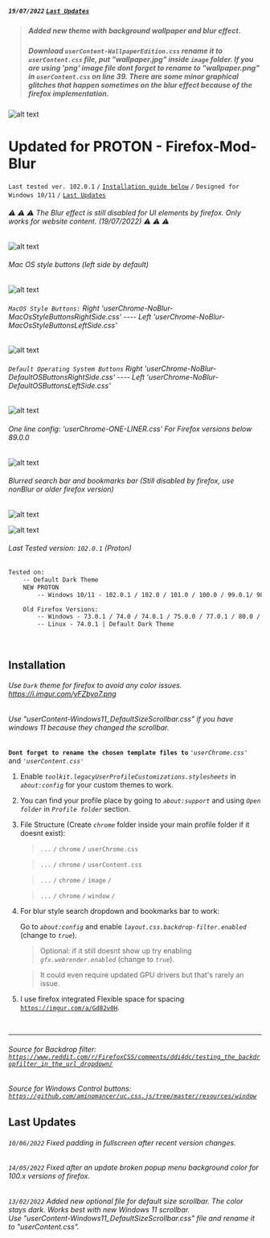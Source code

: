 ##### `19/07/2022` [`Last Updates`](https://github.com/datguypiko/Firefox-Mod-Blur#last-updates)
> ##### Added new theme with background wallpaper and blur effect. 
> ##### Download `userContent-WallpaperEdition.css` rename it to `userContent.css` file, put "wallpaper.jpg" inside `image` folder. If you are using 'png' image file dont forget to rename to "wallpaper.png" in `userContent.css` on line 39. There are some minor graphical glitches that happen sometimes on the blur effect because of the firefox implementation. 

![alt text](https://i.imgur.com/CTOqtpN.jpg) 




# Updated for PROTON - Firefox-Mod-Blur
`Last tested ver. 102.0.1` `/` [`Installation guide below`](https://github.com/datguypiko/Firefox-Mod-Blur#installation) `/` `Designed for Windows 10/11` `/` [`Last Updates`](https://github.com/datguypiko/Firefox-Mod-Blur#last-updates)

###### :warning: :warning: :warning: The Blur effect is still disabled for UI elements by firefox. Only works for website content. (19/07/2022) :warning: :warning: :warning: 

![alt text](https://i.imgur.com/RngH3GW.png) 

###### Mac OS style buttons (left side by default)
![alt text](https://i.imgur.com/kHRVq3Q.gif)

###### `MacOS Style Buttons:` Right *'userChrome-NoBlur-MacOsStyleButtonsRightSide.css'* ---- Left *'userChrome-NoBlur-MacOsStyleButtonsLeftSide.css'*

![alt text](https://i.imgur.com/vda7CNM.png)

###### `Default Operating System Buttons` Right *'userChrome-NoBlur-DefaultOSButtonsRightSide.css'* ---- Left *'userChrome-NoBlur-DefaultOSButtonsLeftSide.css'*

![alt text](https://i.imgur.com/Z9MD1ym.png)

###### One line config: 'userChrome-ONE-LINER.css' For Firefox versions below 89.0.0
![alt text](https://i.imgur.com/YwrbCxm.png)

###### Blurred search bar and bookmarks bar (Still disabled by firefox, use nonBlur or older firefox version)
![alt text](https://i.imgur.com/GklKQ6v.png)

![alt text](https://i.imgur.com/OasXFqd.png)

###### Last Tested version: `102.0.1` (Proton)
```html
Tested on:
 	-- Default Dark Theme
	NEW PROTON 
		-- Windows 10/11 - 102.0.1 / 102.0 / 101.0 / 100.0 / 99.0.1/ 98.0 / 97.0.1 / 96.0.3 / 96.0 / 95.0 / 94.0.1 / 93.0 / 91.0.2 / 90.0.1 / 90.0 / 89.0.1 / 89.0.0

	Old Firefox Versions:
		-- Windows - 73.0.1 / 74.0 / 74.0.1 / 75.0.0 / 77.0.1 / 80.0 /  84.0.1 / 85.0.0
 		-- Linux - 74.0.1 | Default Dark Theme
```

</br>

## Installation

###### Use *`Dark`* theme for firefox to avoid any color issues. https://i.imgur.com/yFZbyo7.png
###### Use "userContent-Windows11_DefaultSizeScrollbar.css" if you have windows 11 because they changed the scrollbar.
**`Dont forget to rename the chosen template files to`** *`'userChrome.css'`* and *`'userContent.css'`*

1. Enable *`toolkit.legacyUserProfileCustomizations.stylesheets`* in *`about:config`* for your custom themes to work.
2. You can find your profile place by going to *`about:support`* and using *`Open folder`* in *`Profile folder`* section.
3. File Structure (Create *`chrome`* folder inside your main profile folder if it doesnt exist):

	>`...` `/` `chrome` `/` `userChrome.css`

	>`...` `/` `chrome` `/` `userContent.css`

	>`...` `/` `chrome` `/` `image` `/`
	
	>`...` `/` `chrome` `/` `window` `/`
    

4. For blur style search dropdown and bookmarks bar to work:
	
    Go to *`about:config`* and enable *`layout.css.backdrop-filter.enabled`* (change to *`true`*).
    > Optional: if it still doesnt show up try enabling *`gfx.webrender.enabled`* (change to *`true`*).
    
    > It could even require updated GPU drivers but that's rarely an issue.

5. I use firefox integrated Flexible space for spacing [`https://imgur.com/a/Gd82v0H`](https://imgur.com/a/Gd82v0H).

   
</br>


---

###### Source for Backdrop filter: [`https://www.reddit.com/r/FirefoxCSS/comments/ddi4dc/testing_the_backdropfilter_in_the_url_dropdown/`](https://www.reddit.com/r/FirefoxCSS/comments/ddi4dc/testing_the_backdropfilter_in_the_url_dropdown/)

###### Source for Windows Control buttons: [`https://github.com/aminomancer/uc.css.js/tree/master/resources/window`](https://github.com/aminomancer/uc.css.js/tree/master/resources/window)

## Last Updates


###### `10/06/2022` Fixed padding in fullscreen after recent version changes.
###### `14/05/2022` Fixed after an update broken popup menu background color for 100.x versions of firefox.
###### `13/02/2022` Added new optional file for default size scrollbar. The color stays dark. Works best with new Windows 11 scrollbar. </br>Use "userContent-Windows11_DefaultSizeScrollbar.css" file and rename it to "userContent.css".

